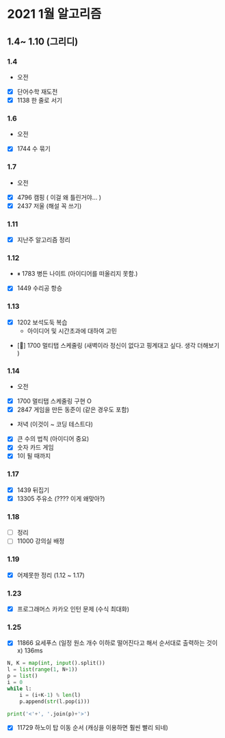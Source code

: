 # 2021 1월 알고리즘 

## 1.4~ 1.10 (그리디)

### 1.4
- 오전
- [x] 단어수학 재도전 
- [x] 1138  한 줄로 서기

### 1.6
- 오전
- [x] 1744 수 묶기

### 1.7
- 오전
- [x] 4796 캠핑 ( 이걸 왜 틀린거야... )
- [x] 2437 저울 (해설 꼭 쓰기)

### 1.11 
- [x] 지난주 알고리즘 정리

### 1.12
- ⏸ 1783 병든 나이트 (아이디어를 떠올리지 못함.)
- [x] 1449 수리공 항승

### 1.13
- [x] 1202 보석도둑 복습
    - 아이디어 및 시간초과에 대하여 고민
    
- [💢] 1700 멀티탭 스케줄링 (새벽이라 정신이 없다고 핑계대고 싶다. 생각 더해보기 )




### 1.14
- 오전 
- [x] 1700 멀티탭 스케줄링 구현 O
- [x] 2847 게임을 만든 동준이 (같은 경우도 포함)

- 저녁 (이것이 ~ 코딩 테스트다)
- [x] 큰 수의 법칙 (아이디어 중요)
- [x] 숫자 카드 게임
- [x] 1이 될 때까지

### 1.17
- [x] 1439 뒤집기 
- [x] 13305 주유소 (???? 이게 왜맞아?) 

### 1.18 
- [ ] 정리
- [ ] 11000 강의실 배정

### 1.19 
- [x] 어제못한 정리 (1.12 ~ 1.17)

### 1.23

- [x] 프로그래머스 카카오 인턴 문제 (수식 최대화)

### 1.25

- [x] 11866 요세푸스 (일정 원소 개수 이하로 떨어진다고 해서 순서대로 출력하는 것이 x) 136ms
```python 
N, K = map(int, input().split())
l = list(range(1, N+1))
p = list()
i = 0
while l:
    i = (i+K-1) % len(l)
    p.append(str(l.pop(i)))

print('<'+', '.join(p)+'>')
```

 - [x] 11729 하노이 탑 이동 순서 (캐싱을 이용하면 훨씬 빨리 되네) 